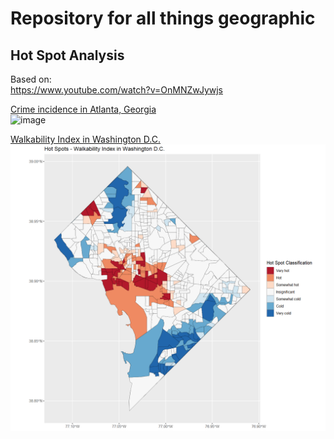 # Repository for all things geographic

## Hot Spot Analysis
Based on:  
https://www.youtube.com/watch?v=OnMNZwJywjs  

[Crime incidence in Atlanta, Georgia](https://github.com/rafabelokurows/geo_things/blob/main/hot_spot/hot_spot_crime_atlanta.R)  
<img width="600" alt="image" src="https://github.com/rafabelokurows/geo_things/blob/main/hot_spot/interactive_map_hot_spot.gif">

[Walkability Index in Washington D.C.](https://github.com/rafabelokurows/geo_things/blob/main/hot_spot/hot_spot_walkability_washington_dc.R)  
<img width="600" alt="image" src="https://github.com/rafabelokurows/geo_things/blob/main/hot_spot/plot_dc_walkability_index.png">
